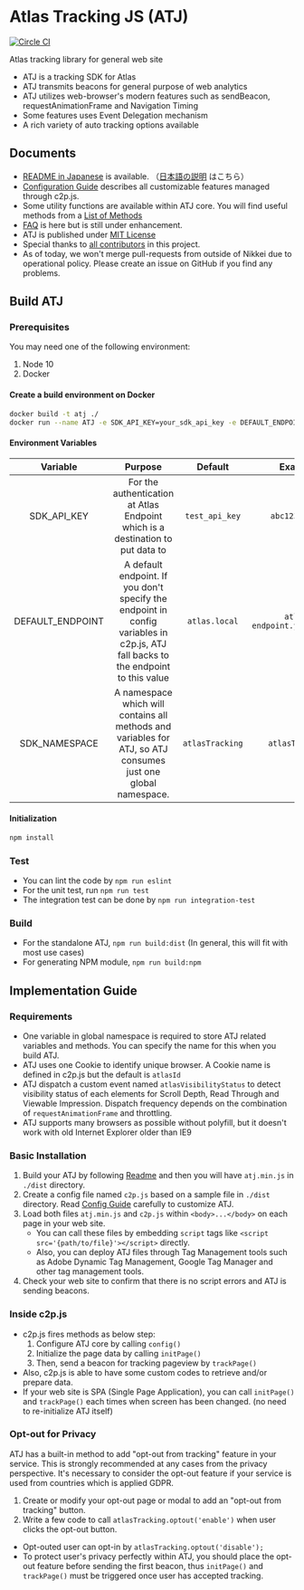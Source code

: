 # Atlas Tracking JS (ATJ)

[![Circle CI](https://circleci.com/gh/Nikkei/atlas-tracking-js/tree/master.svg?style=svg)](https://circleci.com/gh/Nikkei/atlas-tracking-js/tree/master)

Atlas tracking library for general web site

- ATJ is a tracking SDK for Atlas
- ATJ transmits beacons for general purpose of web analytics
- ATJ utilizes web-browser's modern features such as sendBeacon, requestAnimationFrame and Navigation Timing
- Some features uses Event Delegation mechanism
- A rich variety of auto tracking options available

## Documents

- [README in Japanese](./README-JP.md) is available. （[日本語の説明](./README-JP.md) はこちら）
- [Configuration Guide](./docs/CONFIGURATION.md) describes all customizable features managed through c2p.js.
- Some utility functions are available within ATJ core. You will find useful methods from a [List of Methods](./docs/METHODS.md)
- [FAQ](./docs/FAQ.md) is here but is still under enhancement.
- ATJ is published under [MIT License](./LICENSE.md)
- Special thanks to [all contributors](./docs/CONTRIBUTORS.md) in this project.
- As of today, we won't merge pull-requests from outside of Nikkei due to operational policy. Please create an issue on GitHub if you find any problems.

## Build ATJ

### Prerequisites
You may need one of the following environment:
1. Node 10
2. Docker

#### Create a build environment on Docker
```sh
docker build -t atj ./
docker run --name ATJ -e SDK_API_KEY=your_sdk_api_key -e DEFAULT_ENDPOINT=your.atlas.endpoint -e SDK_NAMESPACE=atlasTracking -i -t -v ${PWD##}:/var/atj atj
```

#### Environment Variables
|Variable|Purpose|Default|Example|
|:---:|:---:|:---:|:---:|
|SDK_API_KEY|For the authentication at Atlas Endpoint which is a destination to put data to|`test_api_key`|`abc123xyz789`|
|DEFAULT_ENDPOINT|A default endpoint. If you don't specify the endpoint in config variables in c2p.js, ATJ fall backs to the endpoint to this value|`atlas.local`|`atlas-endpoint.your.domain`|
|SDK_NAMESPACE|A namespace which will contains all methods and variables for ATJ, so ATJ consumes just one global namespace.|`atlasTracking`|`atlasTracking`|

#### Initialization
```sh
npm install
```

### Test
- You can lint the code by `npm run eslint`
- For the unit test, run `npm run test`
- The integration test can be done by `npm run integration-test`

### Build
- For the standalone ATJ, `npm run build:dist` (In general, this will fit with most use cases)
- For generating NPM module, `npm run build:npm`

## Implementation Guide

### Requirements
- One variable in global namespace is required to store ATJ related variables and methods. You can specify the name for this when you build ATJ.
- ATJ uses one Cookie to identify unique browser. A Cookie name is defined in c2p.js but the default is `atlasId`
- ATJ dispatch a custom event named `atlasVisibilityStatus` to detect visibility status of each elements for Scroll Depth, Read Through and Viewable Impression. Dispatch frequency depends on the combination of `requestAnimationFrame` and throttling.
- ATJ supports many browsers as possible without polyfill, but it doesn't work with old Internet Explorer older than IE9

### Basic Installation
1. Build your ATJ by following [Readme](./README.md) and then you will have `atj.min.js` in `./dist` directory.
2. Create a config file named `c2p.js` based on a sample file in `./dist`  directory. Read [Config Guide](./docs/CONFIGURATION.md) carefully to customize ATJ.
3. Load both files `atj.min.js` and `c2p.js` within `<body>...</body>` on each page in your web site.
    - You can call these files by embedding `script` tags like `<script src='{path/to/file}'></script>` directly.
    - Also, you can deploy ATJ files through Tag Management tools such as Adobe Dynamic Tag Management, Google Tag Manager and other tag management tools.
4. Check your web site to confirm that there is no script errors and ATJ is sending beacons.

### Inside c2p.js
- c2p.js fires methods as below step:
    1. Configure ATJ core by calling `config()`
    2. Initialize the page data by calling `initPage()`
    3. Then, send a beacon for tracking pageview by `trackPage()`
- Also, c2p.js is able to have some custom codes to retrieve and/or prepare data.
- If your web site is SPA (Single Page Application), you can call `initPage()` and `trackPage()` each times when screen has been changed. (no need to re-initialize ATJ itself)

### Opt-out for Privacy
ATJ has a built-in method to add "opt-out from tracking" feature in your service. This is strongly recommended at any cases from the privacy perspective. It's necessary to consider the opt-out feature if your service is used from countries which is applied GDPR.

1. Create or modify your opt-out page or modal to add an "opt-out from tracking" button.
2. Write a few code to call `atlasTracking.optout('enable')` when user clicks the opt-out button.

- Opt-outed user can opt-in by `atlasTracking.optout('disable');`
- To protect user's privacy perfectly within ATJ, you should place the opt-out feature before sending the first beacon, thus `initPage()` and `trackPage()` must be triggered once user has accepted tracking.
